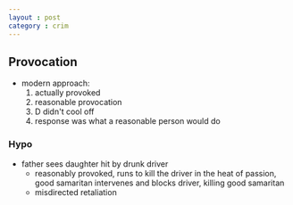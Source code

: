 ```yaml
---
layout : post
category : crim
---
```


## Provocation
- modern approach:
	1. actually provoked
	2. reasonable provocation
	3. D didn't cool off
	4. response was what a reasonable person would do
	
### Hypo
- father sees daughter hit by drunk driver
	- reasonably provoked, runs to kill the driver in the heat of passion, good samaritan intervenes and blocks driver, killing good samaritan
	- misdirected retaliation